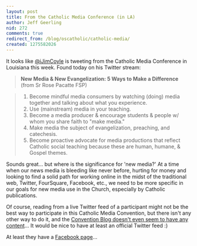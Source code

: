 ```yaml
---
layout: post
title: From the Catholic Media Conference (in LA)
author: Jeff Geerling
nid: 272
comments: true
redirect_from: /blog/oscatholic/catholic-media/
created: 1275582026
---
```

<p>It looks like <a href="http://twitter.com/ijimcoyle">@iJimCoyle</a> is tweeting from the Catholic Media Conference in Louisiana this week. Found today on his Twitter stream:</p>
<blockquote>
<p><strong>New Media &amp; New Evangelization: 5 Ways to Make a Difference</strong> (from Sr Rose Pacatte FSP)</p>
</blockquote>
<blockquote>
<ol>
<li>Become mindful media consumers by watching (doing) media together and talking about what you experience.</li>
<li>Use (mainstream) media in your teaching.</li>
<li>Become a media producer &amp; encourage students &amp; people w/ whom you share faith to &quot;make media.&quot;</li>
<li>Make media the subject of evangelization, preaching, and catechesis.</li>
<li>Become proactive advocate for media productions that reflect Catholic social teaching because these are human, humane, &amp; Gospel themes.</li>
</ol>
</blockquote>
<p>Sounds great... but where is the significance for &#39;new media?&#39; At a time when our news media is bleeding like never before, hurting for money and looking to find a solid path for working online in the midst of the traditional web, Twitter, FourSquare, Facebook, etc., we need to be more specific in our goals for new media use in the Church, especially by Catholic publications.</p>
<p>Of course, reading from a live Twitter feed of a participant might not be the best way to participate in this Catholic Media Convention, but there isn&#39;t any other way to do it, and the <a href="http://www.catholicpress.org/?page=ConventionBlog">Convention Blog doesn&#39;t even seem to have any content</a>... It would be nice to have at least an official Twitter feed :)</p>
<p>At least they have a <a href="http://www.facebook.com/pages/Catholic-Media-Convention/372226473180">Facebook page</a>...</p>
